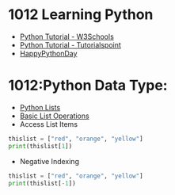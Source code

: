 # 1012 Learning Python
- [Python Tutorial - W3Schools](https://www.w3schools.com/python/)
- [Python Tutorial - Tutorialspoint](https://www.tutorialspoint.com/python/index.htm)
- [HappyPythonDay](https://github.com/MyFirstSecurity2020/HappyPythonDay)

# 1012:Python Data Type:
   - [Python Lists](https://youtu.be/3e-mggtl2IA)
   - [Basic List Operations](https://youtu.be/356a48ncGBU)
- Access List Items
``` python
thislist = ["red", "orange", "yellow"]
print(thislist[1])
```
- Negative Indexing
     
``` python
thislist = ["red", "orange", "yellow"]
print(thislist[-1])
